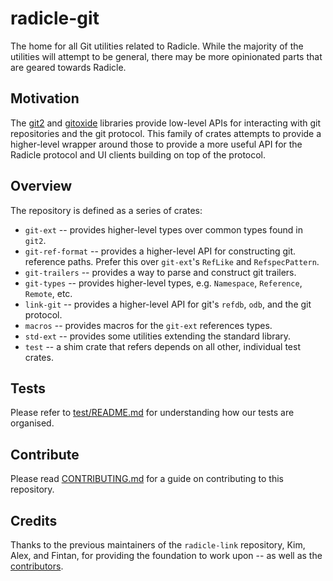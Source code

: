 # radicle-git

The home for all Git utilities related to Radicle. While the majority
of the utilities will attempt to be general, there may be more
opinionated parts that are geared towards Radicle.

## Motivation

The [git2] and [gitoxide] libraries provide low-level APIs for
interacting with git repositories and the git protocol. This family of
crates attempts to provide a higher-level wrapper around those to
provide a more useful API for the Radicle protocol and UI clients
building on top of the protocol.

## Overview

The repository is defined as a series of crates:

* `git-ext` -- provides higher-level types over common types found in `git2`.
* `git-ref-format` -- provides a higher-level API for constructing git.
  reference paths. Prefer this over `git-ext`'s `RefLike` and `RefspecPattern`.
* `git-trailers` -- provides a way to parse and construct git trailers.
* `git-types` -- provides higher-level types, e.g. `Namespace`,
  `Reference`, `Remote`, etc.
* `link-git` -- provides a higher-level API for git's `refdb`, `odb`,
  and the git protocol.
* `macros` -- provides macros for the `git-ext` references types.
* `std-ext` -- provides some utilities extending the standard library.
* `test` -- a shim crate that refers depends on all other, individual
  test crates.

## Tests

Please refer to [test/README.md][test] for understanding how our tests
are organised.

## Contribute

Please read [CONTRIBUTING.md][contrib] for a guide on contributing to
this repository.

## Credits

Thanks to the previous maintainers of the `radicle-link` repository,
Kim, Alex, and Fintan, for providing the foundation to work upon -- as
well as the [contributors][link-contributors].

[contrib]: ./CONTRIBUTING.md
[git2]: https://github.com/rust-lang/git2-rs
[gitoxide]: https://github.com/Byron/gitoxide
[link-contributors]: https://github.com/radicle-dev/radicle-link/graphs/contributors
[test]: ./test/README.md
